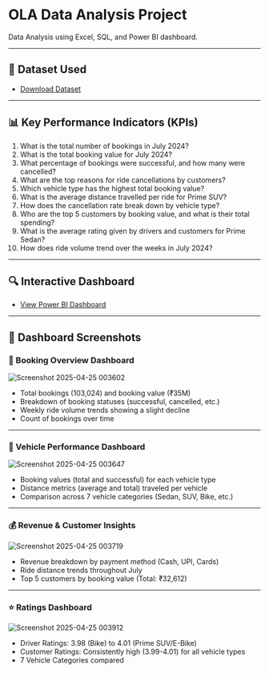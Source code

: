 # OLA Data Analysis Project

Data Analysis using Excel, SQL, and Power BI dashboard.

---

## 📂 Dataset Used
- <a href = "https://github.com/masabjatoi/OLA-Data-Analysis-Project/blob/main/Bookings-100000-Rows.xlsx">Download Dataset</a>

---

## 📊 Key Performance Indicators (KPIs)
1. What is the total number of bookings in July 2024?
2. What is the total booking value for July 2024?
3. What percentage of bookings were successful, and how many were cancelled?
4. What are the top reasons for ride cancellations by customers?
5. Which vehicle type has the highest total booking value?
6. What is the average distance travelled per ride for Prime SUV?
7. How does the cancellation rate break down by vehicle type?
8. Who are the top 5 customers by booking value, and what is their total spending?
9. What is the average rating given by drivers and customers for Prime Sedan?
10. How does ride volume trend over the weeks in July 2024?

---

## 🔍 Interactive Dashboard
- <a href = "https://app.powerbi.com/links/9sScZi34tC?ctid=9b4836fa-8245-4277-b525-89a5fc2cbb5d&pbi_source=linkShare&bookmarkGuid=e92dcf5e-b99e-4718-8aad-505dd6c18ac1">View Power BI Dashboard</a>

---

## 📸 Dashboard Screenshots

### 📅 Booking Overview Dashboard
![Screenshot 2025-04-25 003602](https://github.com/user-attachments/assets/248834ae-afd7-4111-a5da-82b078bbd5e0)

- Total bookings (103,024) and booking value (₹35M)
- Breakdown of booking statuses (successful, cancelled, etc.)
- Weekly ride volume trends showing a slight decline
- Count of bookings over time

---

### 🚗 Vehicle Performance Dashboard
![Screenshot 2025-04-25 003647](https://github.com/user-attachments/assets/ffb5b8a0-a933-43f3-a9fc-df9247ec8117)

- Booking values (total and successful) for each vehicle type
- Distance metrics (average and total) traveled per vehicle
- Comparison across 7 vehicle categories (Sedan, SUV, Bike, etc.)

---

### 💰 Revenue & Customer Insights
![Screenshot 2025-04-25 003719](https://github.com/user-attachments/assets/db3d2803-1288-44b1-a243-d25f0ae3b9dc)

- Revenue breakdown by payment method (Cash, UPI, Cards)
- Ride distance trends throughout July
- Top 5 customers by booking value (Total: ₹32,612)

---

### ⭐ Ratings Dashboard
![Screenshot 2025-04-25 003912](https://github.com/user-attachments/assets/42dca313-330e-4232-83ef-41000b65dbc4)

- Driver Ratings: 3.98 (Bike) to 4.01 (Prime SUV/E-Bike)
- Customer Ratings: Consistently high (3.99-4.01) for all vehicle types
- 7 Vehicle Categories compared
